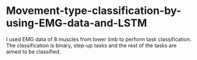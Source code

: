 # Movement-type-classification-by-using-EMG-data-and-LSTM
I used EMG data of 8 muscles from lower limb to perform task classification. The classification is binary, step-up tasks and the rest of the tasks are aimed to be classified.
